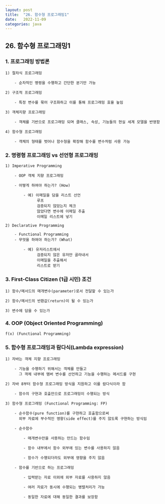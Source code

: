 ```yaml
---
layout: post
title:  "26. 함수형 프로그래밍1"
date:   2022-11-09
categories: java
---
```


## 26. 함수형 프로그래밍1

### 1. 프로그래밍 방법론

    1) 절차식 프로그래밍

        - 순차적인 명령을 수행하고 간단한 분기만 가능

    2) 구조적 프로그래밍

        - 특정 변수를 묶어 구조화하고 이를 통해 프로그래밍 효율 높임

    3) 객체지향 프로그래밍

        - 객체를 기반으로 프로그래밍 되며 클래스, 속성, 기능들의 현실 세계 모델을 반영함

    4) 함수형 프로그래밍

        - 객체의 형태를 벗어나 함수형을 확장해 함수를 변수처럼 사용 가능

### 2. 명령형 프로그래밍 vs 선언형 프로그래밍

    1) Imperative Programming

        - OOP 객체 지향 프로그래밍

        - 어떻게 하여야 하는가? (How)

            - 예) 이메일을 담을 리스트 선언 
                  루프
                  검증되지 않았는지 체크 
                  않았다면 변수에 이메일 추출
                  이메일 리스트에 넣기   

    2) Declarative Programming

        - Functional Programming
        - 무엇을 하여야 하는가? (What)      

            - 예) 유저리스트에서 
                  검증되지 않은 유저만 골라내서
                  이메일을 추출해서
                  리스트로 받기     

### 3. First-Class Citizen (1급 시민) 조건
    
    1) 함수/메서드의 매개변수(parameter)로서 전달할 수 있는가
    
    2) 함수/메서드의 반환값(return)이 될 수 있는가
    
    3) 변수에 담을 수 있는가 

### 4. OOP (Object Oriented Programming) 
    
    f(x) (Functional Programming)    

### 5. 함수형 프로그래밍과 람다식(Lambda expression)
    
    1) 자바는 객체 지향 프로그래밍
    
        - 기능을 수행하기 위해서는 객체를 만들고
          그 객체 내부에 멤버 변수를 선언하고 기능을 수행하는 메서드를 구현 

    2) 자바 8부터 함수형 프로그래밍 방식을 지원하고 이를 람다식이라 함

        - 함수의 구현과 호출만으로 프로그래밍이 수행되는 방식 

    3) 함수형 프로그래밍 (Functional Programming: FP)

        - 순수함수(pure function)를 구현하고 호출함으로써 
          외부 자료에 부수적인 영향(side effect)를 주지 않도록 구현하는 방식임

        - 순수함수

            - 매개변수만을 사용하는 만드는 함수임

            - 함수 내부에서 함수 외부에 있는 변수를 사용하지 않음

            - 함수가 수행되더라도 외부에 영향을 주지 않음

        - 함수를 기반으로 하는 프로그래밍

            - 입력받는 자료 이외에 외부 자료를 사용하지 않음

            - 여러 자료가 동시에 수행되는 병렬처리가 가능

            - 동일한 자료에 대해 동일한 결과를 보장함
                        